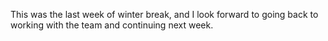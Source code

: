 This was the last week of winter break, and I look forward to going back to
working with the team and continuing next week.
